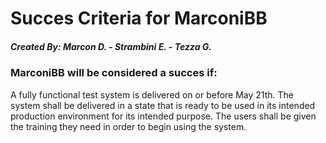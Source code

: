 # Succes Criteria for MarconiBB

##### Created By: Marcon D. - Strambini E. - Tezza G.

### MarconiBB will be considered a succes if: 
A fully functional test system is delivered on or before May 21th.
The system shall be delivered in a state that is ready to be used in its intended production environment for its intended purpose. The users shall be given the training they need in order to begin using the system.